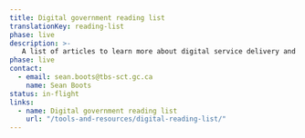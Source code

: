 ```yaml
---
title: Digital government reading list
translationKey: reading-list
phase: live
description: >-
   A list of articles to learn more about digital service delivery and technology modernization.
phase: live
contact:
  - email: sean.boots@tbs-sct.gc.ca
    name: Sean Boots
status: in-flight
links:
  - name: Digital government reading list
    url: "/tools-and-resources/digital-reading-list/"
---
```

